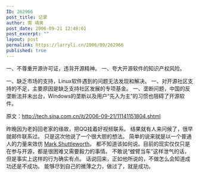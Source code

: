 ```yaml
---
ID: 262966
post_title: 记录
author: 南 靖男
post_date: 2006-09-21 12:48:01
post_excerpt: ""
layout: post
permalink: https://larryli.cn/2006/09/262966
published: true
---
```

一、不尊重开源许可证，违背开源精神。
一、夸大开源软件的知识产权风险。

一、缺乏市场的支持，Linux软件遇到的问题无法发现和解决。
一、对开源社区支持的不足，主要原因是缺乏支持社区发展的专项基金。
一、垄断问题，中国的反垄断法并未出台，Windows的垄断以及用户“先入为主”的习惯也阻碍了开源软件。

原文：<a href="http://tech.sina.com.cn/it/2006-09-21/11141151804.shtml">http://tech.sina.com.cn/it/2006-09-21/11141151804.shtml</a>
<!--more-->

昨晚因为老妈回老家的缘故，把QQ挂着好视频联系。
结果就有人来问候了，很早就邮件联系过。
只是这次他说了一个很大胆的想法。
简单的说来就是以一个普通人的力量来效仿 <a href="http://www.markshuttleworth.com/">Mark Shuttleworth</a>。
都不知道该如何说。目前的现实仅仅只是在参与开源，都是很困难又需要毅力的事情。
不敢说“螳臂当车”这样泄气的话，但是事实上这样的行为确实有点。
话说回来，正如他所说的，不做怎么会知道成功还是不成功。
能够尽到自己的微薄之力，做过了，就是成功。